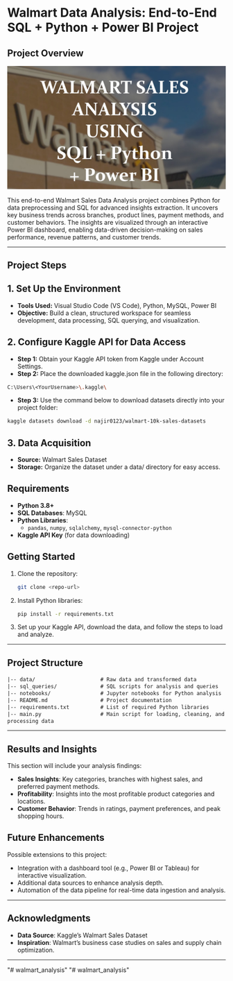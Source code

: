 # Walmart Data Analysis: End-to-End SQL + Python + Power BI Project

## Project Overview

![Project Pipeline](https://github.com/PrachiSwarnim/walmart_analysis/blob/main/walmart_cover.jpg)

This end-to-end Walmart Sales Data Analysis project combines Python for data preprocessing and SQL for advanced insights extraction. It uncovers key business trends across branches, product lines, payment methods, and customer behaviors. The insights are visualized through an interactive Power BI dashboard, enabling data-driven decision-making on sales performance, revenue patterns, and customer trends.

---

## Project Steps
## 1. Set Up the Environment
- **Tools Used:** Visual Studio Code (VS Code), Python, MySQL, Power BI
- **Objective:** Build a clean, structured workspace for seamless development, data processing, SQL querying, and visualization.

## 2. Configure Kaggle API for Data Access
- **Step 1:** Obtain your Kaggle API token from Kaggle under Account Settings.
- **Step 2:** Place the downloaded kaggle.json file in the following directory:
```bash
C:\Users\<YourUsername>\.kaggle\
```
- **Step 3:** Use the command below to download datasets directly into your project folder:
```bash
kaggle datasets download -d najir0123/walmart-10k-sales-datasets
```

## 3. Data Acquisition
- **Source:** Walmart Sales Dataset
- **Storage:** Organize the dataset under a data/ directory for easy access.
     
## Requirements

- **Python 3.8+**
- **SQL Databases**: MySQL
- **Python Libraries**:
  - `pandas`, `numpy`, `sqlalchemy`, `mysql-connector-python`
- **Kaggle API Key** (for data downloading)

## Getting Started

1. Clone the repository:
   ```bash
   git clone <repo-url>
   ```
2. Install Python libraries:
   ```bash
   pip install -r requirements.txt
   ```
3. Set up your Kaggle API, download the data, and follow the steps to load and analyze.

---

## Project Structure

```plaintext
|-- data/                     # Raw data and transformed data
|-- sql_queries/              # SQL scripts for analysis and queries
|-- notebooks/                # Jupyter notebooks for Python analysis
|-- README.md                 # Project documentation
|-- requirements.txt          # List of required Python libraries
|-- main.py                   # Main script for loading, cleaning, and processing data
```
---

## Results and Insights

This section will include your analysis findings:
- **Sales Insights**: Key categories, branches with highest sales, and preferred payment methods.
- **Profitability**: Insights into the most profitable product categories and locations.
- **Customer Behavior**: Trends in ratings, payment preferences, and peak shopping hours.

## Future Enhancements

Possible extensions to this project:
- Integration with a dashboard tool (e.g., Power BI or Tableau) for interactive visualization.
- Additional data sources to enhance analysis depth.
- Automation of the data pipeline for real-time data ingestion and analysis.
  
---

## Acknowledgments

- **Data Source**: Kaggle’s Walmart Sales Dataset
- **Inspiration**: Walmart’s business case studies on sales and supply chain optimization.

---
"# walmart_analysis" 
"# walmart_analysis" 
